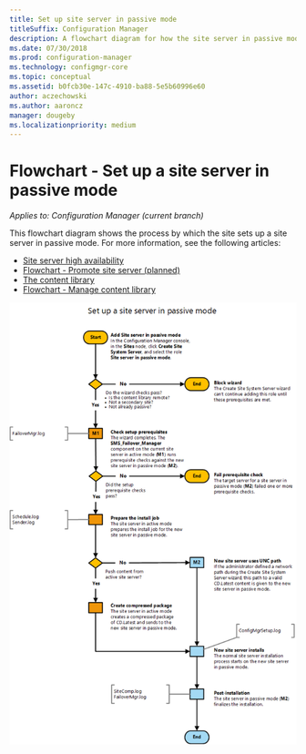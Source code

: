 ```yaml
---
title: Set up site server in passive mode
titleSuffix: Configuration Manager
description: A flowchart diagram for how the site server in passive mode is set up in Configuration Manager.
ms.date: 07/30/2018
ms.prod: configuration-manager
ms.technology: configmgr-core
ms.topic: conceptual
ms.assetid: b0fcb30e-147c-4910-ba88-5e5b60996e60
author: aczechowski
ms.author: aaroncz
manager: dougeby
ms.localizationpriority: medium
---
```


# Flowchart - Set up a site server in passive mode

*Applies to: Configuration Manager (current branch)*

This flowchart diagram shows the process by which the site sets up a site server in passive mode. For more information, see the following articles:  
- [Site server high availability](site-server-high-availability.md)
- [Flowchart - Promote site server (planned)](promote-site-server-flowchart.md)
- [The content library](../../../plan-design/hierarchy/the-content-library.md)
- [Flowchart - Manage content library](../../../plan-design/hierarchy/manage-content-library-flowchart.md)


![Flowchart diagram to set up a site server in passive mode](media/passive-site-server-setup.png)
